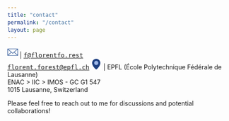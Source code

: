 ```yaml
---
title: "contact"
permalink: "/contact"
layout: page
---
```


<img src="/assets/img/icons/e-mail-envelope-blue.png" alt="E-mail" height="24px" width="24px" style="padding: 0"/> | <tt><a href="mailto:f@florentfo.rest">f@florentfo.rest</a></tt><br/><tt><a href="mailto:florent.forest@epfl.ch">florent.forest@epfl.ch</a></tt>
<img src="/assets/img/icons/location.png" alt="Office" height="24px" width="24px" style="padding: 0"/> | EPFL (École Polytechnique Fédérale de Lausanne)<br/>ENAC > IIC > IMOS - GC G1 547<br/>1015 Lausanne, Switzerland

Please feel free to reach out to me for discussions and potential collaborations!
